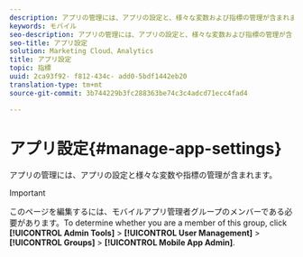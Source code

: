 ```yaml
---
description: アプリの管理には、アプリの設定と、様々な変数および指標の管理が含まれます。
keywords: モバイル
seo-description: アプリの管理には、アプリの設定と、様々な変数および指標の管理が含まれます。
seo-title: アプリ設定
solution: Marketing Cloud、Analytics
title: アプリ設定
topic: 指標
uuid: 2ca93f92- f812-434c- add0-5bdf1442eb20
translation-type: tm+mt
source-git-commit: 3b744229b3fc288363be74c3c4adcd71ecc4fad4

---
```



# アプリ設定{#manage-app-settings}

アプリの管理には、アプリの設定と様々な変数や指標の管理が含まれます。

>[!IMPORTANT]
>
>このページを編集するには、モバイルアプリ管理者グループのメンバーである必要があります。To determine whether you are a member of this group, click **[!UICONTROL Admin Tools]** &gt; **[!UICONTROL User Management]** &gt; **[!UICONTROL Groups]** &gt; **[!UICONTROL Mobile App Admin]**.
